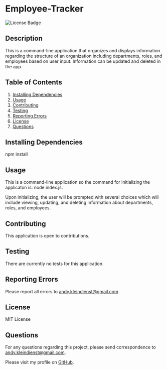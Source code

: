 # Employee-Tracker
![License Badge](https://img.shields.io/github/license/andykb9b13/employee-tracker)

## Description
This is a command-line application that organizes and displays information regarding the structure of an organization including departments, roles, and employees based on user input. Information can be updated and deleted in the app. 

## Table of Contents
1. [Installing Dependencies](#installing-dependencies)
2. [Usage](#usage)
3. [Contributing](#contributing)
4. [Testing](#testing)
5. [Reporting Errors](#reporting-errors)
6. [License](#license)
7. [Questions](#questions)
            
## Installing Dependencies
npm install

## Usage
This is a command-line application so the command for initializing the applicaton is: node index.js. 

Upon initializing, the user will be prompted with several choices which will include viewing, updating, and deleting information about departments, roles, and employees. 



## Contributing
This application is open to contributions. 
            
## Testing
There are currently no tests for this application.
            
## Reporting Errors
Please report all errors to andy.kleindienst@gmail.com

## License
MIT License

## Questions
For any questions regarding this project, please send correspondence to andy.kleindienst@gmail.com.

Please visit my profile on [GitHub](https://github.com/andykb9b13).